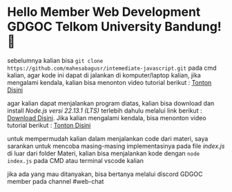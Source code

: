 # Hello Member Web Development GDGOC Telkom University Bandung! 👋

sebelumnya kalian bisa `git clone https://github.com/mahesabagusr/intemediate-javascript.git` pada cmd kalian, agar kode ini dapat di jalankan di komputer/laptop kalian, jika mengalami kendala, kalian bisa menonton video tutorial berikut : [Tonton Disini](https://www.youtube.com/watch?v=EhxPBMQFCaI)

agar kalian dapat menjalankan program diatas, kalian bisa download dan install *Node.js versi 22.13.1 (LTS)* terlebih dahulu melalui link berikut : [Download Disini](https://nodejs.org/en/download). Jika kalian mengalami kendala, bisa menonton video tutorial berikut : [Tonton Disini](https://www.youtube.com/watch?v=mzg1TNVUNtM)

untuk mempermudah kalian dalam menjalankan code dari materi, saya sarankan untuk mencoba masing-masing implementasinya pada file *index.js* di luar dari folder Materi, kalian bisa menjalankan kode dengan `node index.js` pada CMD atau terminal vscode kalian

jika ada yang mau ditanyakan, bisa bertanya melalui discord GDGOC member pada channel #web-chat